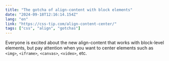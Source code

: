 ```yaml
---
title: "The gotcha of align-content with block elements"
date: "2024-09-18T12:16:14.154Z"
lang: "en"
link: "https://css-tip.com/align-content-center/"
tags: ["css", "align", "gotchas"]
---
```


Everyone is excited about the new align-content that works with block-level elements, but pay attention when you want to center elements such as `<img>`, `<iframe>`, `<canvas>`, `<video>`, etc.